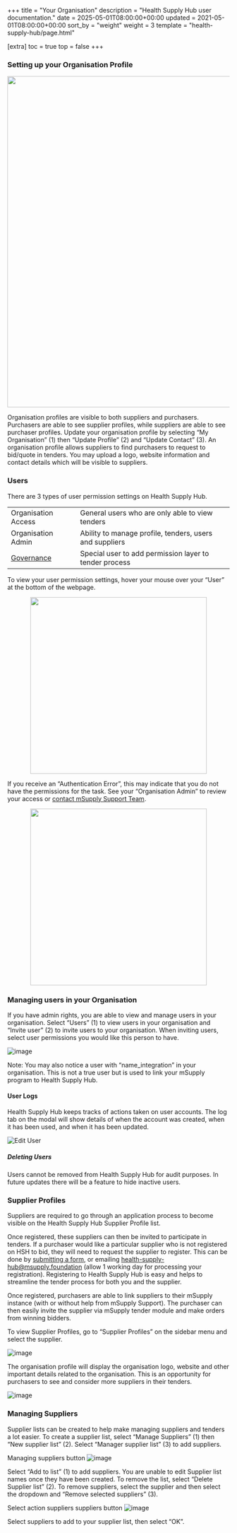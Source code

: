 +++
title = "Your Organisation"
description = "Health Supply Hub user documentation."
date = 2025-05-01T08:00:00+00:00
updated = 2021-05-01T08:00:00+00:00
sort_by = "weight"
weight = 3
template = "health-supply-hub/page.html"

[extra]
toc = true
top = false
+++

### Setting up your Organisation Profile

<p align="center">
<img src="/health-supply-hub/purchaser/images/customer_organisation_navigation.png" width="750"  >
</p>

Organisation profiles are visible to both suppliers and purchasers. Purchasers are able to see supplier profiles, while suppliers are able to see purchaser profiles.
Update your organisation profile by selecting “My Organisation” (1) then “Update Profile” (2) and “Update Contact” (3). An organisation profile allows suppliers to find purchasers to request to bid/quote in tenders. You may upload a logo, website information and contact details which will be visible to suppliers.

### Users

There are 3 types of user permission settings on Health Supply Hub.

|                                        |                                                         |
| -------------------------------------- | ------------------------------------------------------- |
| Organisation Access                    | General users who are only able to view tenders         |
| Organisation Admin                     | Ability to manage profile, tenders, users and suppliers |
| [Governance](../governance-workflows/) | Special user to add permission layer to tender process  |

To view your user permission settings, hover your mouse over your “User” at the bottom of the webpage.

<p align="center">
<img src="/health-supply-hub/purchaser/images/my_organisation_identifier.png" width="400"  >
</p>

If you receive an “Authentication Error”, this may indicate that you do not have the permissions for the task. See your “Organisation Admin” to review your access or [contact mSupply Support Team](mailto:health-supply-hub@msupply.foundation).

<p align="center">
<img src="/health-supply-hub/purchaser/images/permission_denied.png" width="400"  >
</p>

### Managing users in your Organisation

If you have admin rights, you are able to view and manage users in your organisation. Select “Users” (1) to view users in your organisation and “Invite user” (2) to invite users to your organisation. When inviting users, select user permissions you would like this person to have.

![image](/health-supply-hub/purchaser/images/managing_my_organisation_users.png)

Note: You may also notice a user with “name_integration” in your organisation. This is not a true user but is used to link your mSupply program to Health Supply Hub.

#### User Logs

Health Supply Hub keeps tracks of actions taken on user accounts. The log tab on the modal will show details of when the account was created, when it has been used, and when it has been updated.

![Edit User](/health-supply-hub/supplier/images/log-tab.png)

##### Deleting Users

Users cannot be removed from Health Supply Hub for audit purposes. In future updates there will be a feature to hide inactive users.

### Supplier Profiles

Suppliers are required to go through an application process to become visible on the Health Supply Hub Supplier Profile list.

Once registered, these suppliers can then be invited to participate in tenders. If a purchaser would like a particular supplier who is not registered on HSH to bid, they will need to request the supplier to register. This can be done by [submitting a form](/health-supply-hub/supplier/registration/#registration-process), or emailing health-supply-hub@msupply.foundation (allow 1 working day for processing your registration). Registering to Health Supply Hub is easy and helps to streamline the tender process for both you and the supplier.

Once registered, purchasers are able to link suppliers to their mSupply instance (with or without help from mSupply Support). The purchaser can then easily invite the supplier via mSupply tender module and make orders from winning bidders.

To view Supplier Profiles, go to “Supplier Profiles” on the sidebar menu and select the supplier.

![image](/health-supply-hub/purchaser/images/navigate_to_supplier_profiles.png)

The organisation profile will display the organisation logo, website and other important details related to the organisation. This is an opportunity for purchasers to see and consider more suppliers in their tenders.

![image](/health-supply-hub/purchaser/images/supplier_profile_view.png)

### Managing Suppliers

Supplier lists can be created to help make managing suppliers and tenders a lot easier. To create a supplier list, select “Manage Suppliers” (1) then “New supplier list” (2). Select “Manager supplier list” (3) to add suppliers.

Managing suppliers button
![image](/health-supply-hub/purchaser/images/managing_suppliers.png)

Select “Add to list” (1) to add suppliers. You are unable to edit Supplier list names once they have been created. To remove the list, select “Delete Supplier list” (2). To remove suppliers, select the supplier and then select the dropdown and “Remove selected suppliers” (3).

Select action suppliers suppliers button
![image](/health-supply-hub/purchaser/images/managing_suppliers_actions.png)

Select suppliers to add to your supplier list, then select “OK”.
